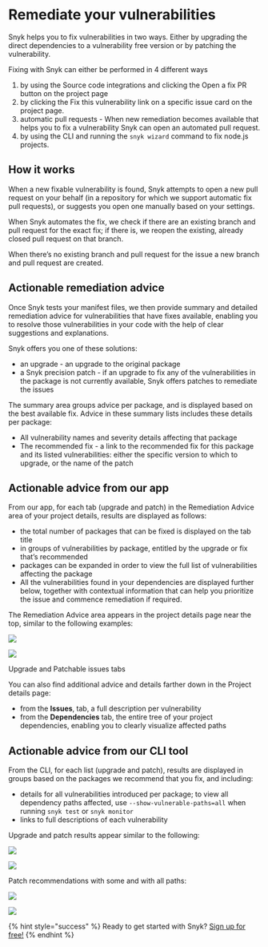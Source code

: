 # Remediate your vulnerabilities

Snyk helps you to fix vulnerabilities in two ways. Either by upgrading the direct dependencies to a vulnerability free version or by patching the vulnerability.

Fixing with Snyk can either be performed in 4 different ways

1. by using the Source code integrations and clicking the Open a fix PR button on the project page
2. by clicking the Fix this vulnerability link on a specific issue card on the project page.
3. automatic pull requests - When new remediation becomes available that helps you to fix a vulnerability Snyk can open an automated pull request.
4. by using the CLI and running the `snyk wizard` command to fix node.js projects.

## How it works

When a new fixable vulnerability is found, Snyk attempts to open a new pull request on your behalf \(in a repository for which we support automatic fix pull requests\), or suggests you open one manually based on your settings.

When Snyk automates the fix, we check if there are an existing branch and pull request for the exact fix; if there is, we reopen the existing, already closed pull request on that branch.

When there’s no existing branch and pull request for the issue a new branch and pull request are created.

## Actionable remediation advice

Once Snyk tests your manifest files, we then provide summary and detailed remediation advice for vulnerabilities that have fixes available, enabling you to resolve those vulnerabilities in your code with the help of clear suggestions and explanations.

Snyk offers you one of these solutions:

* an upgrade - an upgrade to the original package
* a Snyk precision patch - if an upgrade to fix any of the vulnerabilities in the package is not currently available, Snyk offers patches to remediate the issues

The summary area groups advice per package, and is displayed based on the best available fix. Advice in these summary lists includes these details per package:

* All vulnerability names and severity details affecting that package
* The recommended fix - a link to the recommended fix for this package and its listed vulnerabilities: either the specific version to which to upgrade, or the name of the patch

## Actionable advice from our app

From our app, for each tab \(upgrade and patch\) in the Remediation Advice area of your project details, results are displayed as follows:

* the total number of packages that can be fixed is displayed on the tab title
* in groups of vulnerabilities by package, entitled by the upgrade or fix that’s recommended
* packages can be expanded in order to view the full list of vulnerabilities affecting the package
* All the vulnerabilities found in your dependencies are displayed further below, together with contextual information that can help you prioritize the issue and commence remediation if required.

The Remediation Advice area appears in the project details page near the top, similar to the following examples:

![](../../.gitbook/assets/image%20%2813%29.png)

![](../../.gitbook/assets/image%20%2816%29.png)

Upgrade and Patchable issues tabs

You can also find additional advice and details farther down in the Project details page:

* from the **Issues**, tab, a full description per vulnerability
* from the **Dependencies** tab, the entire tree of your project dependencies, enabling you to clearly visualize affected paths

## Actionable advice from our CLI tool

From the CLI, for each list \(upgrade and patch\), results are displayed in groups based on the packages we recommend that you fix, and including:

* details for all vulnerabilities introduced per package; to view all dependency paths affected, use `--show-vulnerable-paths=all` when running `snyk test` or `snyk monitor`
* links to full descriptions of each vulnerability

Upgrade and patch results appear similar to the following:

![](../../.gitbook/assets/image%20%2817%29.png)

![](../../.gitbook/assets/image%20%2849%29.png)

Patch recommendations with some and with all paths:

![](../../.gitbook/assets/uuid-1afca091-a9a5-d42c-40b6-f48aa0e72584-en.png)

![](../../.gitbook/assets/image%20%283%29.png)

{% hint style="success" %}
Ready to get started with Snyk? [Sign up for free!](https://snyk.io/login?cta=sign-up&loc=footer&page=support_docs_page)
{% endhint %}

